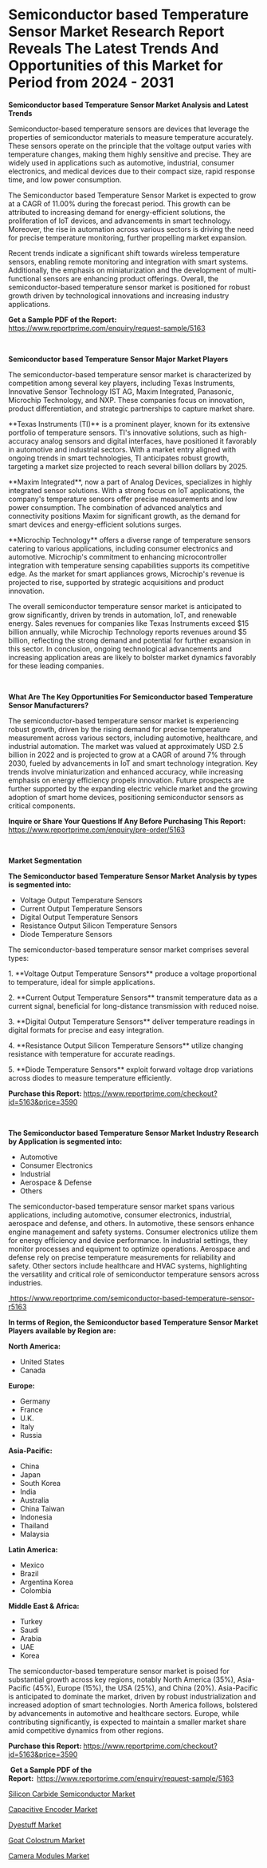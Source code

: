 <p><h1>Semiconductor based Temperature Sensor Market Research Report Reveals The Latest Trends And Opportunities of this Market for Period from 2024 - 2031</h1></p><p><strong>Semiconductor based Temperature Sensor Market Analysis and Latest Trends</strong></p>
<p><p>Semiconductor-based temperature sensors are devices that leverage the properties of semiconductor materials to measure temperature accurately. These sensors operate on the principle that the voltage output varies with temperature changes, making them highly sensitive and precise. They are widely used in applications such as automotive, industrial, consumer electronics, and medical devices due to their compact size, rapid response time, and low power consumption.</p><p>The Semiconductor based Temperature Sensor Market is expected to grow at a CAGR of 11.00% during the forecast period. This growth can be attributed to increasing demand for energy-efficient solutions, the proliferation of IoT devices, and advancements in smart technology. Moreover, the rise in automation across various sectors is driving the need for precise temperature monitoring, further propelling market expansion.</p><p>Recent trends indicate a significant shift towards wireless temperature sensors, enabling remote monitoring and integration with smart systems. Additionally, the emphasis on miniaturization and the development of multi-functional sensors are enhancing product offerings. Overall, the semiconductor-based temperature sensor market is positioned for robust growth driven by technological innovations and increasing industry applications.</p></p>
<p><strong>Get a Sample PDF of the Report:&nbsp;</strong> <a href="https://www.reportprime.com/enquiry/request-sample/5163">https://www.reportprime.com/enquiry/request-sample/5163</a></p>
<p>&nbsp;</p>
<p><strong>Semiconductor based Temperature Sensor Major Market Players</strong></p>
<p><p>The semiconductor-based temperature sensor market is characterized by competition among several key players, including Texas Instruments, Innovative Sensor Technology IST AG, Maxim Integrated, Panasonic, Microchip Technology, and NXP. These companies focus on innovation, product differentiation, and strategic partnerships to capture market share.</p><p>**Texas Instruments (TI)** is a prominent player, known for its extensive portfolio of temperature sensors. TI's innovative solutions, such as high-accuracy analog sensors and digital interfaces, have positioned it favorably in automotive and industrial sectors. With a market entry aligned with ongoing trends in smart technologies, TI anticipates robust growth, targeting a market size projected to reach several billion dollars by 2025.</p><p>**Maxim Integrated**, now a part of Analog Devices, specializes in highly integrated sensor solutions. With a strong focus on IoT applications, the company's temperature sensors offer precise measurements and low power consumption. The combination of advanced analytics and connectivity positions Maxim for significant growth, as the demand for smart devices and energy-efficient solutions surges.</p><p>**Microchip Technology** offers a diverse range of temperature sensors catering to various applications, including consumer electronics and automotive. Microchip's commitment to enhancing microcontroller integration with temperature sensing capabilities supports its competitive edge. As the market for smart appliances grows, Microchip's revenue is projected to rise, supported by strategic acquisitions and product innovation.</p><p>The overall semiconductor temperature sensor market is anticipated to grow significantly, driven by trends in automation, IoT, and renewable energy. Sales revenues for companies like Texas Instruments exceed $15 billion annually, while Microchip Technology reports revenues around $5 billion, reflecting the strong demand and potential for further expansion in this sector. In conclusion, ongoing technological advancements and increasing application areas are likely to bolster market dynamics favorably for these leading companies.</p></p>
<p>&nbsp;</p>
<p><strong>What Are The Key Opportunities For Semiconductor based Temperature Sensor Manufacturers?</strong></p>
<p><p>The semiconductor-based temperature sensor market is experiencing robust growth, driven by the rising demand for precise temperature measurement across various sectors, including automotive, healthcare, and industrial automation. The market was valued at approximately USD 2.5 billion in 2022 and is projected to grow at a CAGR of around 7% through 2030, fueled by advancements in IoT and smart technology integration. Key trends involve miniaturization and enhanced accuracy, while increasing emphasis on energy efficiency propels innovation. Future prospects are further supported by the expanding electric vehicle market and the growing adoption of smart home devices, positioning semiconductor sensors as critical components.</p></p>
<p><strong>Inquire or Share Your Questions If Any Before Purchasing This Report:</strong> <a href="https://www.reportprime.com/enquiry/pre-order/5163">https://www.reportprime.com/enquiry/pre-order/5163</a></p>
<p>&nbsp;</p>
<p><strong>Market Segmentation</strong></p>
<p><strong>The Semiconductor based Temperature Sensor Market Analysis by types is segmented into:</strong></p>
<p><ul><li>Voltage Output Temperature Sensors</li><li>Current Output Temperature Sensors</li><li>Digital Output Temperature Sensors</li><li>Resistance Output Silicon Temperature Sensors</li><li>Diode Temperature Sensors</li></ul></p>
<p><p>The semiconductor-based temperature sensor market comprises several types: </p><p>1. **Voltage Output Temperature Sensors** produce a voltage proportional to temperature, ideal for simple applications. </p><p>2. **Current Output Temperature Sensors** transmit temperature data as a current signal, beneficial for long-distance transmission with reduced noise. </p><p>3. **Digital Output Temperature Sensors** deliver temperature readings in digital formats for precise and easy integration. </p><p>4. **Resistance Output Silicon Temperature Sensors** utilize changing resistance with temperature for accurate readings. </p><p>5. **Diode Temperature Sensors** exploit forward voltage drop variations across diodes to measure temperature efficiently.</p></p>
<p><strong>Purchase this Report:&nbsp;</strong><a href="https://www.reportprime.com/checkout?id=5163&price=3590">https://www.reportprime.com/checkout?id=5163&price=3590</a></p>
<p>&nbsp;</p>
<p><strong>The Semiconductor based Temperature Sensor Market Industry Research by Application is segmented into:</strong></p>
<p><ul><li>Automotive</li><li>Consumer Electronics</li><li>Industrial</li><li>Aerospace & Defense</li><li>Others</li></ul></p>
<p><p>The semiconductor-based temperature sensor market spans various applications, including automotive, consumer electronics, industrial, aerospace and defense, and others. In automotive, these sensors enhance engine management and safety systems. Consumer electronics utilize them for energy efficiency and device performance. In industrial settings, they monitor processes and equipment to optimize operations. Aerospace and defense rely on precise temperature measurements for reliability and safety. Other sectors include healthcare and HVAC systems, highlighting the versatility and critical role of semiconductor temperature sensors across industries.</p></p>
<p><a href="https://www.reportprime.com/semiconductor-based-temperature-sensor-r5163">&nbsp;https://www.reportprime.com/semiconductor-based-temperature-sensor-r5163</a></p>
<p><strong>In terms of Region, the Semiconductor based Temperature Sensor Market Players available by Region are:</strong></p>
<p>
    <p> <strong> North America: </strong>
        <ul>
            <li>United States</li>
            <li>Canada</li>
        </ul>
        </p> 
    <p> <strong> Europe: </strong>
        <ul>
            <li>Germany</li>
            <li>France</li>
            <li>U.K.</li>
            <li>Italy</li>
            <li>Russia</li>
        </ul>
        </p> 
    <p> <strong> Asia-Pacific: </strong>
        <ul>
            <li>China</li>
            <li>Japan</li>
            <li>South Korea</li>
            <li>India</li>
            <li>Australia</li>
            <li>China Taiwan</li>
            <li>Indonesia</li>
            <li>Thailand</li>
            <li>Malaysia</li>
        </ul>
        </p> 
    <p> <strong> Latin America: </strong>
        <ul>
            <li>Mexico</li>
            <li>Brazil</li>
            <li>Argentina Korea</li>
            <li>Colombia</li>
        </ul>
        </p> 
    <p> <strong> Middle East & Africa: </strong>
        <ul>
            <li>Turkey</li>
            <li>Saudi</li>
            <li>Arabia</li>
            <li>UAE</li>
            <li>Korea</li>
        </ul>
    </p>
    </p>
<p><p>The semiconductor-based temperature sensor market is poised for substantial growth across key regions, notably North America (35%), Asia-Pacific (45%), Europe (15%), the USA (25%), and China (20%). Asia-Pacific is anticipated to dominate the market, driven by robust industrialization and increased adoption of smart technologies. North America follows, bolstered by advancements in automotive and healthcare sectors. Europe, while contributing significantly, is expected to maintain a smaller market share amid competitive dynamics from other regions.</p></p>
<p><strong>Purchase this Report: </strong><a href="https://www.reportprime.com/checkout?id=5163&price=3590">https://www.reportprime.com/checkout?id=5163&price=3590</a></p>
<p>&nbsp;<strong>Get a Sample PDF of the Report:&nbsp;&nbsp;</strong><a href="https://www.reportprime.com/enquiry/request-sample/5163">https://www.reportprime.com/enquiry/request-sample/5163</a></p>
<p><strong></strong></p>
<p><p><a href="https://github.com/fdr6gh/Market-Research-Report-List-1/blob/main/silicon-carbide-semiconductor-market.md">Silicon Carbide Semiconductor Market</a></p><p><a href="https://github.com/FlorianWolf90/Market-Research-Report-List-1/blob/main/capacitive-encoder-market.md">Capacitive Encoder Market</a></p><p><a href="https://www.linkedin.com/pulse/what-growth-drivers-dyestuff-market-comprehensive-study-products-heuof?trackingId=0vR%2FBX9zSV23rz%2BPuGb98Q%3D%3D">Dyestuff Market</a></p><p><a href="https://issuu.com/reportprime-2/docs/goat-colostrum-market-size-2030.ppt_c235f734abbe25">Goat Colostrum Market</a></p><p><a href="https://www.linkedin.com/pulse/future-ready-strategic-insights-global-camera-modules-market-dji5f?trackingId=B1KMuXiYSaih0cjn%2FV%2BmJg%3D%3D">Camera Modules Market</a></p></p>